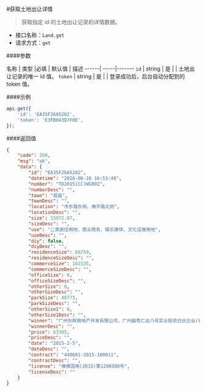 
#获取土地出让详情 

> 获取指定 id 的土地出让记录的详情数据。

- 接口名称：`Land.get`
- 请求方式：`get`



####参数

名称 | 类型 |必填 | 默认值 | 描述
------| -----|-------
`id` | string | 是 |  | 土地出让记录的唯一 id 值。
`token` | string | 是 |  | 登录成功后，后台自动分配到的 token 值。




####示例

``` javascript
api.get({
    'id': 'EA35F26A5262',
    'token': 'E3FB043D7F0E',
});
```

####返回值
```json
{
    "code": 200,
    "msg": "ok",
    "data": {
        "id": "EA35F26A5262",
        "datetime": "2016-06-16 16:53:40",
        "number": "TD2015(CC)WG002",
        "numberDesc": "",
        "town": "祖庙",
        "townDesc": "",
        "location": "市东路东侧、佛平路北侧",
        "locationDesc": "",
        "size": 33972.87,
        "sizeDesc": "",
        "use": "二类居住用地，商业商务、娱乐康体、文化设施用地",
        "useDesc": "",
        "diy": false,
        "diyDesc": "",
        "residenceSize": 68759,
        "residenceSizeDesc": "",
        "commerceSize": 102335,
        "commerceSizeDesc": "",
        "officeSize": 0,
        "officeSizeDesc": "",
        "otherSize": 0,
        "otherSizeDesc": "",
        "parkSize": 48773,
        "parkSizeDesc": "",
        "otherSize1": 0,
        "otherSize1Desc": "",
        "winner": "广州东辉房地产开发有限公司、广州越秀仁达八号实业投资合伙企业(有限合伙)",
        "winnerDesc": "",
        "price": 63305,
        "priceDesc": "",
        "date": "2015-2-5",
        "dateDesc": "",
        "contract": "440601-2015-100011",
        "contractDesc": "",
        "license": "佛禅国用(2015)第1208380号",
        "licenseDesc": ""
    }
}

```
